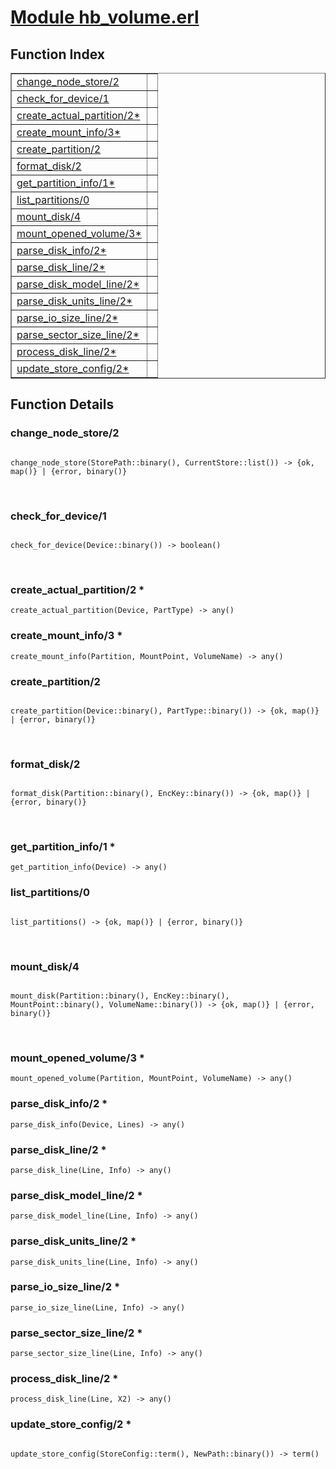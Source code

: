 # [Module hb_volume.erl](https://github.com/permaweb/HyperBEAM/blob/main/src/hb_volume.erl)




<a name="index"></a>

## Function Index ##


<table width="100%" border="1" cellspacing="0" cellpadding="2" summary="function index"><tr><td valign="top"><a href="#change_node_store-2">change_node_store/2</a></td><td></td></tr><tr><td valign="top"><a href="#check_for_device-1">check_for_device/1</a></td><td></td></tr><tr><td valign="top"><a href="#create_actual_partition-2">create_actual_partition/2*</a></td><td></td></tr><tr><td valign="top"><a href="#create_mount_info-3">create_mount_info/3*</a></td><td></td></tr><tr><td valign="top"><a href="#create_partition-2">create_partition/2</a></td><td></td></tr><tr><td valign="top"><a href="#format_disk-2">format_disk/2</a></td><td></td></tr><tr><td valign="top"><a href="#get_partition_info-1">get_partition_info/1*</a></td><td></td></tr><tr><td valign="top"><a href="#list_partitions-0">list_partitions/0</a></td><td></td></tr><tr><td valign="top"><a href="#mount_disk-4">mount_disk/4</a></td><td></td></tr><tr><td valign="top"><a href="#mount_opened_volume-3">mount_opened_volume/3*</a></td><td></td></tr><tr><td valign="top"><a href="#parse_disk_info-2">parse_disk_info/2*</a></td><td></td></tr><tr><td valign="top"><a href="#parse_disk_line-2">parse_disk_line/2*</a></td><td></td></tr><tr><td valign="top"><a href="#parse_disk_model_line-2">parse_disk_model_line/2*</a></td><td></td></tr><tr><td valign="top"><a href="#parse_disk_units_line-2">parse_disk_units_line/2*</a></td><td></td></tr><tr><td valign="top"><a href="#parse_io_size_line-2">parse_io_size_line/2*</a></td><td></td></tr><tr><td valign="top"><a href="#parse_sector_size_line-2">parse_sector_size_line/2*</a></td><td></td></tr><tr><td valign="top"><a href="#process_disk_line-2">process_disk_line/2*</a></td><td></td></tr><tr><td valign="top"><a href="#update_store_config-2">update_store_config/2*</a></td><td></td></tr></table>


<a name="functions"></a>

## Function Details ##

<a name="change_node_store-2"></a>

### change_node_store/2 ###

<pre><code>
change_node_store(StorePath::binary(), CurrentStore::list()) -&gt; {ok, map()} | {error, binary()}
</code></pre>
<br />

<a name="check_for_device-1"></a>

### check_for_device/1 ###

<pre><code>
check_for_device(Device::binary()) -&gt; boolean()
</code></pre>
<br />

<a name="create_actual_partition-2"></a>

### create_actual_partition/2 * ###

`create_actual_partition(Device, PartType) -> any()`

<a name="create_mount_info-3"></a>

### create_mount_info/3 * ###

`create_mount_info(Partition, MountPoint, VolumeName) -> any()`

<a name="create_partition-2"></a>

### create_partition/2 ###

<pre><code>
create_partition(Device::binary(), PartType::binary()) -&gt; {ok, map()} | {error, binary()}
</code></pre>
<br />

<a name="format_disk-2"></a>

### format_disk/2 ###

<pre><code>
format_disk(Partition::binary(), EncKey::binary()) -&gt; {ok, map()} | {error, binary()}
</code></pre>
<br />

<a name="get_partition_info-1"></a>

### get_partition_info/1 * ###

`get_partition_info(Device) -> any()`

<a name="list_partitions-0"></a>

### list_partitions/0 ###

<pre><code>
list_partitions() -&gt; {ok, map()} | {error, binary()}
</code></pre>
<br />

<a name="mount_disk-4"></a>

### mount_disk/4 ###

<pre><code>
mount_disk(Partition::binary(), EncKey::binary(), MountPoint::binary(), VolumeName::binary()) -&gt; {ok, map()} | {error, binary()}
</code></pre>
<br />

<a name="mount_opened_volume-3"></a>

### mount_opened_volume/3 * ###

`mount_opened_volume(Partition, MountPoint, VolumeName) -> any()`

<a name="parse_disk_info-2"></a>

### parse_disk_info/2 * ###

`parse_disk_info(Device, Lines) -> any()`

<a name="parse_disk_line-2"></a>

### parse_disk_line/2 * ###

`parse_disk_line(Line, Info) -> any()`

<a name="parse_disk_model_line-2"></a>

### parse_disk_model_line/2 * ###

`parse_disk_model_line(Line, Info) -> any()`

<a name="parse_disk_units_line-2"></a>

### parse_disk_units_line/2 * ###

`parse_disk_units_line(Line, Info) -> any()`

<a name="parse_io_size_line-2"></a>

### parse_io_size_line/2 * ###

`parse_io_size_line(Line, Info) -> any()`

<a name="parse_sector_size_line-2"></a>

### parse_sector_size_line/2 * ###

`parse_sector_size_line(Line, Info) -> any()`

<a name="process_disk_line-2"></a>

### process_disk_line/2 * ###

`process_disk_line(Line, X2) -> any()`

<a name="update_store_config-2"></a>

### update_store_config/2 * ###

<pre><code>
update_store_config(StoreConfig::term(), NewPath::binary()) -&gt; term()
</code></pre>
<br />

